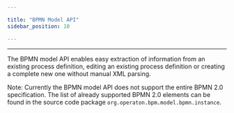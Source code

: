 ```yaml
---

title: "BPMN Model API"
sidebar_position: 10

---
```


---


The BPMN model API enables easy extraction of information from an existing process definition, editing an existing process definition or creating a complete new one without manual XML parsing.

Note: Currently the BPMN model API does not support the entire BPMN 2.0 specification. The list of already supported BPMN 2.0 elements can be found in the source code package `org.operaton.bpm.model.bpmn.instance`.
